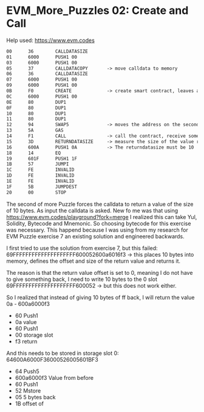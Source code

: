 # EVM_More_Puzzles 02: Create and Call

Help used: https://www.evm.codes

```apache
00      36        CALLDATASIZE
01      6000      PUSH1 00
03      6000      PUSH1 00
05      37        CALLDATACOPY       -> move calldata to memory
06      36        CALLDATASIZE
07      6000      PUSH1 00
09      6000      PUSH1 00
0B      F0        CREATE             -> create smart contract, leaves an address on the stack
0C      6000      PUSH1 00
0E      80        DUP1
0F      80        DUP1
10      80        DUP1
11      80        DUP1
12      94        SWAP5              -> moves the address on the second position
13      5A        GAS
14      F1        CALL               -> call the contract, receive something back
15      3D        RETURNDATASIZE     -> measure the size of the value returned
16      600A      PUSH1 0A           -> The returndatasize must be 10
18      14        EQ
19      601F      PUSH1 1F
1B      57        JUMPI
1C      FE        INVALID
1D      FE        INVALID
1E      FE        INVALID
1F      5B        JUMPDEST
20      00        STOP
```

The second of more Puzzle forces the calldata to return a value of the size of 10 bytes. As input the calldata is asked.
New fo me was that using https://www.evm.codes/playground?fork=merge I realized this can take Yul, Solidity, Bytecode and Mnemonic. So choosing bytecode for this exercise was necessary. This happend because I was using from my research for EVM Puzzle exercise 7 an existing solution and engineered backwards.

I first tried to use the solution from exercise 7, but this failed:
69FFFFFFFFFFFFFFFFFFFF600052600a6016f3 -> this places 10 bytes into memory, defines the offset and size of the return value and returns it.

The reason is that the return value offset is set to 0, meaning I do not have to give something back, I need to write 10 bytes to the 0 slot
69FFFFFFFFFFFFFFFFFFFF600052 -> but this does not work either.

So I realized that instead of giving 10 bytes of ff back, I will return the value 0a - 600a6000f3

- 60 Push1
- 0a value
- 60 Push1
- 00 storage slot
- f3 return

And this needs to be stored in storage slot 0: 64600A6000F36000526005601BF3

- 64 Push5
- 600a6000f3 Value from before
- 60 Push1
- 52 Mstore
- 05 5 bytes back
- 1B offset of

